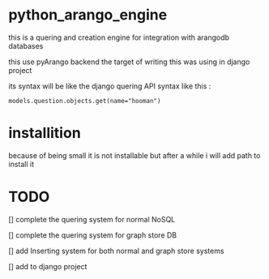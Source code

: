 # python_arango_engine
this is a quering and creation engine for integration with arangodb databases

this use pyArango backend 
the target of writing this was using in django project

its syntax will be like the django quering API syntax like this :

    models.question.objects.get(name="hooman")

    
# installition

because of being small it is not installable but after a while i will add path to install it


# TODO

 [] complete the quering system for normal NoSQL

 [] complete the quering system for graph store DB

 [] add Inserting system for both normal and graph store systems
 
 [] add to django project

